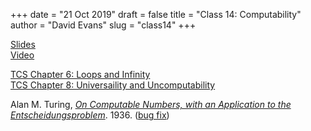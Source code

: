 +++
date = "21 Oct 2019"
draft = false
title = "Class 14: Computability"
author = "David Evans"
slug = "class14"
+++

[Slides](https://www.dropbox.com/s/uu9s1er20tepclh/class14-post.pdf?dl=0)  
[Video](https://uva.hosted.panopto.com/Panopto/Pages/Viewer.aspx?id=e086e67f-71aa-45e1-a59d-aaed01412ded)

[TCS Chapter 6: Loops and Infinity](/docs/tcs-chapter6.pdf)  
[TCS Chapter 8: Universaility and Uncomputability](/docs/tcs-chapter8.pdf)

Alan M. Turing, [_On Computable Numbers, with an Application to the
Entscheidungsproblem_](/docs/computablenumbers.pdf). 1936. ([bug fix](/docs/bigfix.pdf))
